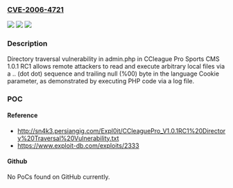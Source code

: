 ### [CVE-2006-4721](https://cve.mitre.org/cgi-bin/cvename.cgi?name=CVE-2006-4721)
![](https://img.shields.io/static/v1?label=Product&message=n%2Fa&color=blue)
![](https://img.shields.io/static/v1?label=Version&message=n%2Fa&color=blue)
![](https://img.shields.io/static/v1?label=Vulnerability&message=n%2Fa&color=brighgreen)

### Description

Directory traversal vulnerability in admin.php in CCleague Pro Sports CMS 1.0.1 RC1 allows remote attackers to read and execute arbitrary local files via a .. (dot dot) sequence and trailing null (%00) byte in the language Cookie parameter, as demonstrated by executing PHP code via a log file.

### POC

#### Reference
- http://sn4k3.persiangig.com/Expl0it/CCleaguePro_V1.0.1RC1%20Directory%20Traversal%20Vulnerability.txt
- https://www.exploit-db.com/exploits/2333

#### Github
No PoCs found on GitHub currently.


